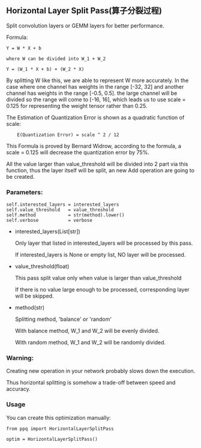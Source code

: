 ## Horizontal Layer Split Pass(算子分裂过程)

Split convolution layers or GEMM layers for better performance.

Formula:

    Y = W * X + b

    where W can be divided into W_1 + W_2

    Y = (W_1 * X + b) + (W_2 * X)

By splitting W like this, we are able to represent W more accurately.
In the case where one channel has weights in the range [-32, 32] and another channel has weights in the range [-0.5, 0.5].
the large channel will be divided so the range will come to [-16, 16], which leads us to use scale = 0.125 for representing
the weight tensor rather than 0.25.

The Estimation of Quantization Error is shown as a quadratic function of scale:

        E(Quantization Error) = scale ^ 2 / 12

This Formula is proved by Bernard Widrow, according to the formula, a scale = 0.125 will decrease the quantization error by 75%.

All the value larger than value_threshold will be divided into 2 part via this function, thus the layer itself will be
split, an new Add operation are going to be created.

### Parameters:
    self.interested_layers = interested_layers
    self.value_threshold   = value_threshold
    self.method            = str(method).lower()
    self.verbose           = verbose

* interested_layers(List[str])

    Only layer that listed in interested_layers will be processed by this pass.

    If interested_layers is None or empty list, NO layer will be processed.

* value_threshold(float)

    This pass split value only when value is larger than value_threshold

    If there is no value large enough to be processed, corresponding layer will be skipped.

* method(str)

    Splitting method, 'balance' or 'random'

    With balance method, W_1 and W_2 will be evenly divided.

    With random method, W_1 and W_2 will be randomly divided.

### Warning:

Creating new operation in your network probably slows down the execution.

Thus horizontal splitting is somehow a trade-off between speed and accuracy.

### Usage

You can create this optimization manually:

    from ppq import HorizontalLayerSplitPass

    optim = HorizontalLayerSplitPass()
